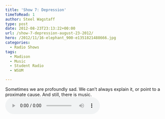 ```yaml
---
title: 'Show 7: Depression'
timeToRead: 1 
author: Steel Wagstaff
type: post
date: 2012-08-23T23:13:22+00:00
url: /show-7-depression-august-23-2012/
hero: /2012/11/16-elephant_900-e1351821488666.jpg
categories:
  - Radio Shows
tags:
  - Madison
  - Music
  - Student Radio
  - WSUM

---
```

Sometimes we are profoundly sad. We can&#8217;t always explain it, or point to a proximate cause. And still, there is music.  
<audio controls src="http://dl.dropbox.com/u/78766980/07%20Depression%20(Show%207_%20August%2023%2C%2020.mp3"></audio>